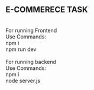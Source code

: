 <h2>E-COMMERECE TASK</h2>
<br>
For running Frontend
<br>
Use Commands:
<br>
npm i
<br>
npm run dev
<br>
<br>
For running backend
<br>
Use Commands:
<br>
npm i
<br>
node server.js

